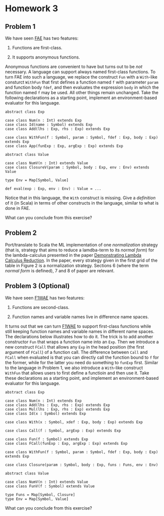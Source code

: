 # Homework 3

## Problem 1

We have seen [FAE](../../lecturenotes/05-fae.scala) has two features:

1. Functions are first-class.

2. It supports anonymous functions.

Anonymous functions are convenient to have but turns out to be _not_ necessary.
A language can support always named first-class functions.  To turn FAE into
such a language, we replace the construct `Fun` with a `With`-like consturct
`WithFun` that first defines a function named `f` with parameter `param` and
function body `fdef`, and then evaluates the expression `body` in which the
function named `f` may be used.  All other things remain unchanged.  Take the
following declarations as a starting point, implement an environment-based
evaluator for this language.

```
abstract class Exp

case class Num(n : Int) extends Exp
case class Id(name : Symbol) extends Exp
case class Add(lhs : Exp, rhs : Exp) extends Exp

case class WithFun(f : Symbol, param : Symbol, fdef : Exp, body : Exp) extends Exp
case class App(funExp : Exp, argExp : Exp) extends Exp

abstract class Value

case class NumV(n : Int) extends Value
case class ClosureV(param : Symbol, body : Exp, env : Env) extends Value

type Env = Map[Symbol, Value]

def eval(exp : Exp, env : Env) : Value = ...
```

Notice that in this language, the `With` construct is missing.  Give a
_definition_ of it (in Scala) in terms of other constructs in the language,
similar to what is done in FAE.

What can you conclude from this exercise?

## Problem 2

Port/translate to Scala the ML implementation of one _normalization_ strategy
(that is, strategy that aims to reduce a lamdba-term to its _normal form_) for
the lambda-calculus presented in the paper [Demonstrating Lambda Calculus
Reduction](http://www.itu.dk/~sestoft/papers/sestoft-lamreduce.pdf).  In the
paper, every strategy given in the first grid of the table in Figure 2 is a
normalization strategy.  Sections 6 (where the term _normal form_ is defined),
7 and 8 of paper are relevant.

## Problem 3 (Optional)

We have seen [F1WAE](../../lecturenotes/04-f1wae.scala) has two features:

1. Functions are second-class.

2. Function names and variable names live in difference name spaces.

It turns out that we can turn [F1WAE](../../lecturenotes/04-f1wae.scala) to
support first-class functions while still keeping function names and variable
names in different name spaces.  The declarations below illustrates how to do
it.  The trick is to add another constructor `Fun` that wraps a function name
into an `Exp`.  Then we introduce a new construct `FCall` that allows any `Exp`
in the head position (the first argument of `FCall`) of a function call.  The
difference between `Call` and `FCall` when evaluated is that you can directly
call the function bound to `f` for the former, while for the latter you need do
something to `funExp` first.  Similar to the language in Problem 1, we also
introduce a `With`-like construct `WithFun` that allows users to first define a
functioin and then use it.  Take these declarations as a starting point, and
implement an environment-based evaluator for this language.

```
abstract class Exp

case class Num(n : Int) extends Exp
case class Add(lhs : Exp, rhs : Exp) extends Exp
case class Mul(lhs : Exp, rhs : Exp) extends Exp
case class Id(x : Symbol) extends Exp

case class With(x : Symbol, xdef : Exp, body : Exp) extends Exp

case class Call(f : Symbol, argExp : Exp) extends Exp

case class Fun(f : Symbol) extends Exp
case class FCall(funExp : Exp, argExp : Exp) extends Exp

case class WithFun(f : Symbol, param : Symbol, fdef : Exp, body : Exp) extends Exp

case class Closure(param : Symbol, body : Exp, funs : Funs, env : Env)

abstract class Value

case class NumV(n : Int) extends Value
case class FunV(f : Symbol) extends Value

type Funs = Map[Symbol, Closure]
type Env = Map[Symbol, Value]
```

What can you conclude from this exercise?

